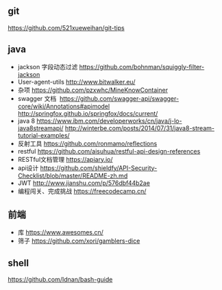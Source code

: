 ## git

https://github.com/521xueweihan/git-tips
## java
+ jackson 字段动态过滤 https://github.com/bohnman/squiggly-filter-jackson
+ User-agent-utils http://www.bitwalker.eu/
+ 杂项 https://github.com/pzxwhc/MineKnowContainer
+ swagger 文档 
  https://github.com/swagger-api/swagger-core/wiki/Annotations#apimodel http://springfox.github.io/springfox/docs/current/
+ java 8 
  https://www.ibm.com/developerworks/cn/java/j-lo-java8streamapi/
  http://winterbe.com/posts/2014/07/31/java8-stream-tutorial-examples/
+ 反射工具 https://github.com/ronmamo/reflections
+ restful https://github.com/aisuhua/restful-api-design-references
+ RESTful文档管理 https://apiary.io/
+ api设计 https://github.com/shieldfy/API-Security-Checklist/blob/master/README-zh.md
+ JWT http://www.jianshu.com/p/576dbf44b2ae
+ 编程闯关、完成挑战 https://freecodecamp.cn/
## 前端
+ 库 https://www.awesomes.cn/
+ 筛子 https://github.com/xori/gamblers-dice

## shell 
https://github.com/Idnan/bash-guide
